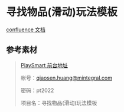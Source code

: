 # 寻找物品(滑动)玩法模板

[confluence 文档](https://confluence.mobvista.com/pages/viewpage.action?pageId=79347523)

## 参考素材

> [PlaySmart 前台地址](http://pl-dev.mintegral.com)
>
> 帐号：qiaosen.huang@mintegral.com
>
> 密码：pt2022
>
> 项目名：寻找物品(滑动)玩法模板
